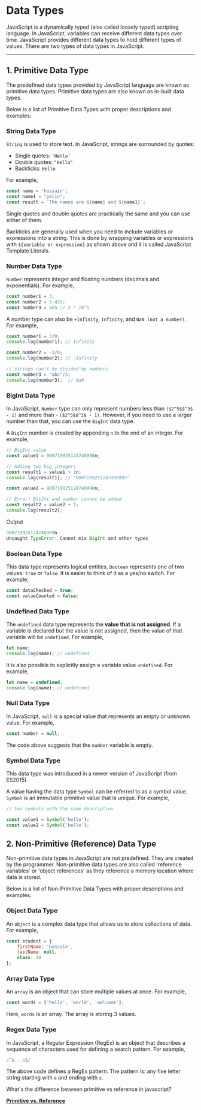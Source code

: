 # Data Types

JavaScript is a dynamically typed (also called loosely typed) scripting language. In JavaScript, variables can receive different data types over time. JavaScript provides different data types to hold different types of values. There are two types of data types in JavaScript.

---

## 1. Primitive Data Type

The predefined data types provided by JavaScript language are known as primitive data types. Primitive data types are also known as in-built data types.

Below is a list of Primitive Data Types with proper descriptions and examples:

### String Data Type

`String` is used to store text. In JavaScript, strings are surrounded by quotes:

- Single quotes: `'Hello'`
- Double quotes: `"Hello"`
- Backticks: `Hello`

For example,

```jsx
const name = 'hossain';
const name1 = "palin";
const result = `The names are ${name} and ${name1}`;
```

Single quotes and double quotes are practically the same and you can use either of them.

Backticks are generally used when you need to include variables or expressions into a string. This is done by wrapping variables or expressions with `${variable or expression}` as shown above and it is called JavaScript Template Literals.

### Number Data Type

`Number` represents integer and floating numbers (decimals and exponentials). For example,

```jsx
const number1 = 3;
const number2 = 3.433;
const number3 = 3e5 // 3 * 10^5
```

A number type can also be `+Infinity`, `Infinity`, and `NaN (not a number)`. For example,

```jsx
const number1 = 3/0;
console.log(number1); // Infinity

const number2 = -3/0;
console.log(number2); // -Infinity

// strings can't be divided by numbers
const number3 = "abc"/3; 
console.log(number3);  // NaN
```

### BigInt Data Type

In JavaScript, `Number` type can only represent numbers less than `($2^5$$^3$ - 1)` and more than - `($2^5$$^3$ - 1)`. However, if you need to use a larger number than that, you can use the `BigInt` data type.

A `BigInt` number is created by appending `n` to the end of an integer. For example,

```jsx
// BigInt value
const value1 = 900719925124740998n;

// Adding two big integers
const result1 = value1 + 1n;
console.log(result1); // "900719925124740999n"

const value2 = 900719925124740998n;

// Error! BitInt and number cannot be added
const result2 = value2 + 1; 
console.log(result2);
```

Output

```jsx
900719925124740999n
Uncaught TypeError: Cannot mix BigInt and other types
```

### Boolean Data Type

This data type represents logical entities. `Boolean` represents one of two values: `true` or `false`. It is easier to think of it as a yes/no switch. For example,

```jsx
const dataChecked = true;
const valueCounted = false;
```

### Undefined Data Type

The `undefined` data type represents the **value that is not assigned**. If a variable is declared but the value is not assigned, then the value of that variable will be `undefined`. For example,

```jsx
let name;
console.log(name); // undefined
```

It is also possible to explicitly assign a variable value `undefined`. For example,

```jsx
let name = undefined;
console.log(name); // undefined
```

### Null Data Type

In JavaScript, `null` is a special value that represents an empty or unknown value. For example,

```jsx
const number = null;
```

The code above suggests that the `number` variable is empty.

### Symbol Data Type

This data type was introduced in a newer version of JavaScript (from ES2015).

A value having the data type `Symbol` can be referred to as a symbol value. `Symbol` is an immutable primitive value that is unique. For example,

```jsx
// two symbols with the same description

const value1 = Symbol('hello');
const value2 = Symbol('hello');
```

## 2. Non-Primitive (Reference) Data Type

Non-primitive data types in JavaScript are not predefined. They are created by the programmer. Non-primitive data types are also called 'reference variables' or 'object references' as they reference a memory location where data is stored.

Below is a list of Non-Primitive Data Types with proper descriptions and examples:

### Object Data Type

An `object` is a complex data type that allows us to store collections of data. For example,

```jsx
const student = {
    firstName: 'hossain',
    lastName: null,
    class: 10
};
```

### Array Data Type

An `array` is an object that can store multiple values at once. For example,

```jsx
const words = ['hello', 'world', 'welcome'];
```

Here, `words` is an array. The array is storing 3 values.

### Regex Data Type

In JavaScript, a Regular Expression (RegEx) is an object that describes a sequence of characters used for defining a search pattern. For example,

```jsx
/^a...s$/
```

The above code defines a RegEx pattern. The pattern is: any five letter string starting with `a` and ending with `s`.

What's the difference between primitive vs reference in javascript?

[**Primitive vs. Reference**](Data%20Types%201b2aeacbb29981e8ab87e8748e4215f8/Primitive%20vs%20Reference%201b2aeacbb29981d2ac8cc6039c4a0d73.md)